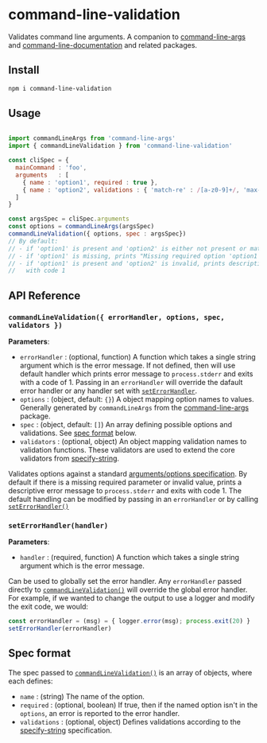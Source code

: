 # command-line-validation

Validates command line arguments. A companion to [command-line-args](https://github.com/75lb/command-line-args) and [command-line-documentation](https://github.com/liquid-labs/command-line-documentation) and related packages.

## Install

```bash
npm i command-line-validation
```

## Usage

```javascript

import commandLineArgs from 'command-line-args'
import { commandLineValidation } from 'command-line-validation'

const cliSpec = {
  mainCommand : 'foo',
  arguments   : [
    { name : 'option1', required : true },
    { name : 'option2', validations : { 'match-re' : /[a-z0-9]+/, 'max-length' : 1 }}
  ]
}

const argsSpec = cliSpec.arguments
const options = commandLineArgs(argsSpec)
commandLineValidation({ options, spec : argsSpec})
// By default:
// - if 'option1' is present and 'option2' is either not present or matches the RE, returns with no action 
// - if 'option1' is missing, prints "Missing required option 'option1'." and exits the process with code 1
// - if 'option1' is present and 'option2' is invalid, prints description of validation failure and exits the process 
//   with code 1
```

## API Reference

### `commandLineValidation({ errorHandler, options, spec, validators })`

__Parameters__:
- `errorHandler` : (optional, function) A function which takes a single string argument which is the error message. If not defined, then will use default handler which prints error message to `process.stderr` and exits with a code of 1. Passing in an `errorHandler` will override the dafault error handler or any handler set with [`setErrorHandler`](#seterrorhandlerhandler).
- `options` : (object, default: `{}`) A object mapping option names to values. Generally generated by `commandLineArgs` from the [command-line-args](https://github.com/75lb/command-line-args) package.
- `spec` : (object, default: `[]`) An array defining possible options and validations. See [spec format](#spec-format) below.
- `validators` : (optional, object) An object mapping validation names to validation functions. These validators are used to extend the core validators from [specify-string](https://github.com/liquid-labs/specify-string).

Validates options against a standard [arguments/options specification](#spec-format). By default if there is a missing required parameter or invalid value, prints a descriptive error message to `process.stderr` and exits with code 1. The default handling can be modified by passing in an `errorHandler` or by calling [`setErrorHandler()`](#seterrorhandlerhandler)

### `setErrorHandler(handler)`

__Parameters__:
- `handler` : (required, function) A function which takes a single string argument which is the error message.

Can be used to globally set the error handler. Any `errorHandler` passed directly to [`commandLineValidation()`](#commandlinevalidation-errorhandler-options-spec-validators-) will override the global error handler. For example, if we wanted to change the output to use a logger and modify the exit code, we would:
```javascript
const errorHandler = (msg) = { logger.error(msg); process.exit(20) }
setErrorHandler(errorHandler)
```

## Spec format

The spec passed to [`commandLineValidation()`]("#commandlinevalidation-errorhandler-options-spec-validators-") is an array of objects, where each defines:
- `name` : (string) The name of the option.
- `required` : (optional, boolean) If true, then if the named option isn't in the `options`, an error is reported to the error handler.
- `validations` : (optional, object) Defines validations according to the [specify-string](https://github.com/liquid-labs/specify-string) specification.



